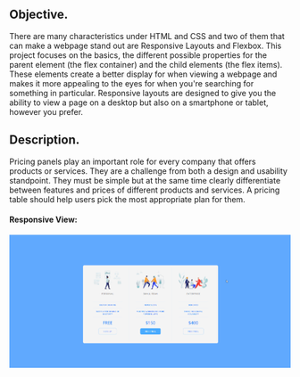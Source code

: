 ## Objective.

There are many characteristics under HTML and CSS and two of them that can make a webpage stand out are Responsive Layouts and Flexbox. This project focuses on the basics, the different possible properties for the parent element (the flex container) and the child elements (the flex items). These elements create a better display for when viewing a webpage and makes it more appealing to the eyes for when you're searching for something in particular. Responsive layouts are designed to give you the ability to view a page on a desktop but also on a smartphone or tablet, however you prefer.

## Description.

Pricing panels play an important role for every company that offers products or services. They are a challenge from both a design and usability standpoint. They must be simple but at the same time clearly differentiate between features and prices of different products and services. A pricing table should help users pick the most appropriate plan for them.

#### Responsive View:<center>
![gif](https://github.com/TrishamBP/Pricing-Panel-Project/blob/main/pro.gif)
